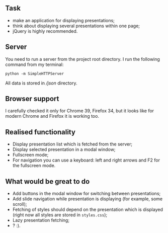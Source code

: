 ## Task ##
* make an application for displaying presentations;
* think about displaying several presentations within one page;
* jQuery is highly recommended.

## Server ##
You need to run a server from the project root directory. I run the following command from my terminal:

```
python -m SimpleHTTPServer
```

All data is stored in */json* directory.

## Browser support ##
I carefully checked it only for Chrome 39, Firefox 34, but it looks like for modern Chrome and Firefox it is working too.

## Realised functionality ##

* Display presentation list which is fetched from the server;
* Display selected presentation in a modal window;
* Fullscreen mode;
* For navigation you can use a keyboard: left and right arrows and F2 for the fullscreen mode. 

## What would be great to do ##
* Add buttons in the modal window for switching between presentations; 
* Add slide navigation while presentation is displaying (for example, some scroll);
* Fetching of styles should depend on the presentation which is displayed (right now all styles are stored in ```styles.css```);
* Lazy presentation fetching;
* ? :).
